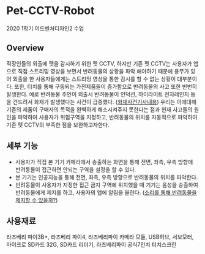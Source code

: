 # Pet-CCTV-Robot
2020 1학기 어드벤처디자인2 수업 
## Overview
  직장인들의 외출에 펫을 감시하기 위한 펫 CCTV, 하지만 기존 펫 CCTV는 사용자가 앱으로 직접 스트리밍 영상을 보면서 반려동물의 상황을 파악 해야하기 때문에 용무가 있어 외출을 한 사용자들에게는 스트리밍 영상을 통한 감시를 할 수 없는 상황이 대부분이다. 또한, 터치를 통해 구동되는 가전제품들이 증가함으로 반려동물의 사고 또한 빈번히 발생한다. 예로 반려동물 주인이 외출시 반려동물이 인덕션, 하이라이트 전자레인지 등을 건드려서 화재가 발생했다는 사건이 급증했다. ([화재사건기사내용](https://www.hankyung.com/life/article/201912041776Y)) 우리는 이에대해 기존의 제품이 구매자의 목적을 완벽하게 해소시켜주지 못한다는 점과 현재 사고들의 원인을 파악하여 사용자가 위험구역을 지정하고, 반려동물의 위치를 자동적으로 파악하여 기존 펫 CCTV의 부족한 점을 보완하고자한다.
 
## 세부 기능
- 사용자가 직접 본 기기 카메라에서 송출하는 화면을 통해 전면, 좌측, 우측 방향에 반려동물이 접근하면 안되는 구역을 설정을 할 수 있다.
- 본 기기는 인공지능을 통해 전면, 좌측, 우측 방향으로 반려동물의 위치를 파악한다.
- 반려동물이 사용자가 지정한 접근 금지 구역에 위치했을 때 기기는 음성을 송출하여 반려동물에게 제지를 하고, 사용자의 앱에 알림을 울린다. ([소리를 통해 반려동물을 제지할 수 있을까?](https://youtu.be/sFJ1QNv7OGw?t=42))

## 사용재료
  라즈베리 파이3B+, 라즈베리 파이4, 라즈베리파이 카메라 모듈, USB허브, 서보모터, 마이크로 SD카드 32G, SD카드 리더기, 라즈베리파이 공식7인치 터치스크린
